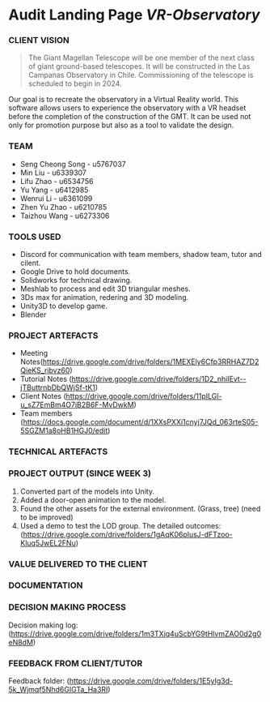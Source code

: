 # Audit Landing Page *VR-Observatory*

### CLIENT VISION
>The Giant Magellan Telescope will be one member of the next class of giant ground-based telescopes. It will be constructed in the Las Campanas Observatory in Chile. Commissioning of the telescope is scheduled to begin in 2024.

Our goal is to recreate the observatory in a Virtual Reality world. This software allows users to experience the observatory with a VR headset before the completion of the construction of the GMT. It can be used not only for promotion purpose but also as a tool to validate the design.

### TEAM
* Seng Cheong Song - u5767037
* Min Liu - u6339307
* Lifu Zhao - u6534756
* Yu Yang - u6412985
* Wenrui Li - u6361099
* Zhen Yu Zhao - u6210785
* Taizhou Wang - u6273306

### TOOLS USED
* Discord for communication with team members, shadow team, tutor and cilent.
* Google Drive to hold documents. 
* Solidworks for technical drawing. 
* Meshlab to process and edit 3D triangular meshes. 
* 3Ds max for animation, redering and 3D modeling. 
* Unity3D to develop game.
* Blender 

### PROJECT ARTEFACTS
* Meeting Notes(https://drive.google.com/drive/folders/1MEXEly6Cfp3RRHAZ7D2QieKS_ribvz60)
* Tutorial Notes (https://drive.google.com/drive/folders/1D2_nhiIEvt--jTButtrnbDbQWjSf-tK1)
* Client Notes (https://drive.google.com/drive/folders/11pILGl-u_sZ7EmBm4O7iB2B6F-MvDwkM)
* Team members (https://docs.google.com/document/d/1XXsPXXi1cnyj7JQd_063rteS05-5SGZM1a8oHB1HGJ0/edit)

### TECHNICAL ARTEFACTS


### PROJECT OUTPUT (SINCE WEEK 3)
1. Converted part of the models into Unity.
2. Added a door-open animation to the model.
3. Found the other assets for the external environment. (Grass, tree) (need to be improved)
4. Used a demo to test the LOD group.
The detailed outcomes: (https://drive.google.com/drive/folders/1gAqK06plusJ-dFTzoo-Kluq5JwEL2FNu)

### VALUE DELIVERED TO THE CLIENT

### DOCUMENTATION

### DECISION MAKING PROCESS
Decision making log: (https://drive.google.com/drive/folders/1m3TXjq4uScbYG9tHlvmZAO0d2g0eN8dM)

### FEEDBACK FROM CLIENT/TUTOR
Feedback folder: (https://drive.google.com/drive/folders/1E5yIg3d-5k_Wjmqf5Nhd6GIGTa_Ha3RI)


